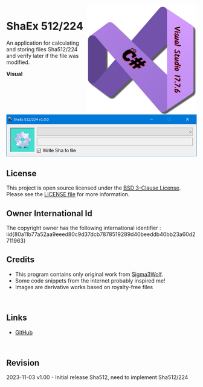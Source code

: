 <img src="/images/cSharp_17.7.6.png" align="right" height="290" />

# ShaEx 512/224

An application for calculating and storing files Sha512/224 and verify later if the file was modified.

**Visual**

![ShaEx output](images/visual.png)
<br />

## License

This project is open source licensed under the [BSD 3-Clause License](https://opensource.org/license/bsd-3-clause/).
Please see the [LICENSE file](/LICENSE.txt) for more information.
<br />

## Owner International Id

The copyright owner has the following international identifier :
iid{80a11b77a52aa9eeed80c9d37dcb7878519289d40beeddb40bb23a60d2711963}
<br />

## Credits

- This program contains only original work from [Sigma3Wolf](https://github.com/Sigma3Wolf).
- Some code snippets from the internet probably inspired me!
- Images are derivative works based on royalty-free files
<br />

## Links

- [GitHub](https://github.com/Sigma3Wolf/DesktopApp/)
<br />

## Revision

2023-11-03 v1.00 - Initial release Sha512, need to implement Sha512/224
&nbsp;
&nbsp;